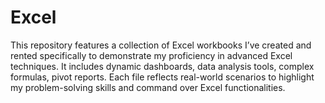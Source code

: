 # Excel

This repository features a collection of Excel workbooks I’ve created and rented specifically to demonstrate my proficiency in advanced Excel techniques. It includes dynamic dashboards, data analysis tools, complex formulas, pivot reports. Each file reflects real-world scenarios to highlight my problem-solving skills and command over Excel functionalities.
